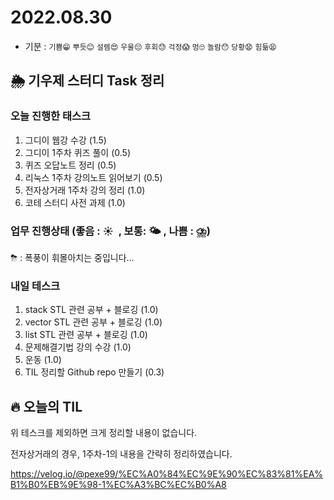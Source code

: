 # 2022.08.30
- 기분 : `기쁨😁` `뿌듯😊` `설렘😍` `우울😔` `후회😓` `걱정😱` `멍🙄` `놀람😯` `당황😧` `힘듦😫`

## 🌦️ 기우제 스터디 Task 정리

### 오늘 진행한 태스크
1. 그디이 웹강 수강 (1.5)
2. 그디이 1주차 퀴즈 풀이 (0.5)
3. 퀴즈 오답노트 정리 (0.5)
4. 리눅스 1주차 강의노트 읽어보기 (0.5)
5. 전자상거래 1주차 강의 정리 (1.0)
6. 코테 스터디 사전 과제 (1.0)

### 업무 진행상태 (좋음 : ☀  , 보통: 🌤 , 나쁨 : ⛈)  
 ⛈ : 폭풍이 휘몰아치는 중입니다...
 
### 내일 테스크
1. stack STL 관련 공부 + 블로깅 (1.0)
2. vector STL 관련 공부 + 블로깅 (1.0)
3. list STL 관련 공부 + 블로깅 (1.0)
4. 문제해결기법 강의 수강 (1.0)
5. 운동 (1.0)
6. TIL 정리할 Github repo 만들기 (0.3)

## 🔥 오늘의 TIL

위 테스크를 제외하면 크게 정리할 내용이 없습니다.

전자상거래의 경우, 1주차-1의 내용을 간략히 정리하였습니다.

https://velog.io/@pexe99/%EC%A0%84%EC%9E%90%EC%83%81%EA%B1%B0%EB%9E%98-1%EC%A3%BC%EC%B0%A8
